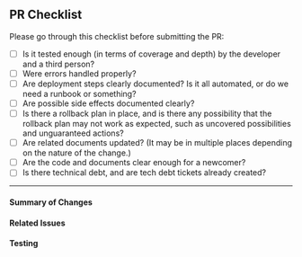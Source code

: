 ## PR Checklist

Please go through this checklist before submitting the PR:

- [ ] Is it tested enough (in terms of coverage and depth) by the developer and a third person?
- [ ] Were errors handled properly?
- [ ] Are deployment steps clearly documented? Is it all automated, or do we need a runbook or something?
- [ ] Are possible side effects documented clearly?
- [ ] Is there a rollback plan in place, and is there any possibility that the rollback plan may not work as expected, such as uncovered possibilities and unguaranteed actions?
- [ ] Are related documents updated? (It may be in multiple places depending on the nature of the change.)
- [ ] Are the code and documents clear enough for a newcomer?
- [ ] Is there technical debt, and are tech debt tickets already created?

---

#### Summary of Changes
<!-- Provide a brief summary of the changes introduced by this PR -->

#### Related Issues
<!-- Link to relevant issues, if any -->

#### Testing
<!-- Describe how this was tested -->
